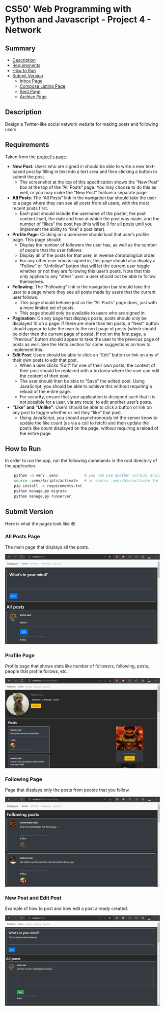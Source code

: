 # CS50' Web Programming with Python and Javascript - Project 4 - Network

## Summary
- [Description](#description)
- [Requirements](#requirements)
- [How to Run](#how-to-run)
- [Submit Version](#submit-version)
    - [Inbox Page](#inbox-page)
    - [Compose Listing Page](#compose-page)
    - [Sent Page](#sent-page)
    - [Archive Page](#archive-page)

## Description
Design a Twitter-like social network website for making posts and following users.

## Requirements
Taken from the [project's page](https://cs50.harvard.edu/web/2020/projects/4/network/).

- **New Post**: Users who are signed in should be able to write a new text-based post by filling in text into a text area and then clicking a button to submit the post.
    - The screenshot at the top of this specification shows the “New Post” box at the top of the “All Posts” page. You may choose to do this as well, or you may make the “New Post” feature a separate page.
- **All Posts**: The “All Posts” link in the navigation bar should take the user to a page where they can see all posts from all users, with the most recent posts first.
    - Each post should include the username of the poster, the post content itself, the date and time at which the post was made, and the number of “likes” the post has (this will be 0 for all posts until you implement the ability to “like” a post later).
- **Profile Page**: Clicking on a username should load that user’s profile page. This page should:
    - Display the number of followers the user has, as well as the number of people that the user follows.
    - Display all of the posts for that user, in reverse chronological order.
    - For any other user who is signed in, this page should also display a “Follow” or “Unfollow” button that will let the current user toggle whether or not they are following this user’s posts. Note that this only applies to any “other” user: a user should not be able to follow themselves.
- **Following**: The “Following” link in the navigation bar should take the user to a page where they see all posts made by users that the current user follows.
    - This page should behave just as the “All Posts” page does, just with a more limited set of posts.
    - This page should only be available to users who are signed in.
- **Pagination**: On any page that displays posts, posts should only be displayed 10 on a page. If there are more than ten posts, a “Next” button should appear to take the user to the next page of posts (which should be older than the current page of posts). If not on the first page, a “Previous” button should appear to take the user to the previous page of posts as well.
    See the Hints section for some suggestions on how to implement this.
- **Edit Post**: Users should be able to click an “Edit” button or link on any of their own posts to edit that post.
    - When a user clicks “Edit” for one of their own posts, the content of their post should be replaced with a textarea where the user can edit the content of their post.
    - The user should then be able to “Save” the edited post. Using JavaScript, you should be able to achieve this without requiring a reload of the entire page.
    - For security, ensure that your application is designed such that it is not possible for a user, via any route, to edit another user’s posts.
- **“Like” and “Unlike”**: Users should be able to click a button or link on any post to toggle whether or not they “like” that post.
    - Using JavaScript, you should asynchronously let the server know to update the like count (as via a call to fetch) and then update the post’s like count displayed on the page, without requiring a reload of the entire page.

## How to Run
In order to run the app, run the following commands in the root directory of the application.

```bash
    python -m venv .venv            # you can use another virtual environment if you want (e.g.: virtualenv)
    source .venv/Scripts/activate   # or source .venv/bin/activate for Linux users
    pip install -r requirements.txt
    python manage.py migrate
    python manage.py runserver
```

## Submit Version
Here is what the pages look like :sunglasses:.

### All Posts Page
The main page that displays all the posts.

![all posts](/examples/all_posts.jpg)

### Profile Page
Profile page that shows stats like number of followers, following, posts, people that profile follows, etc.

![profile page](/examples/profile_page.jpg)

### Following Page
Page that displays only the posts from people that you follow.

![following page](/examples/following.jpg)

### New Post and Edit Post
Example of how to post and how edit a post already created.

![new and edit post](/examples/new_edit_post.jpg)
